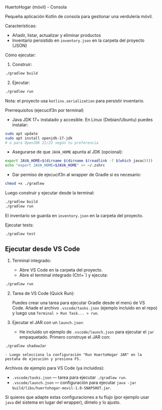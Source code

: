 HuertoHogar (móvil) - Consola

Pequeña aplicación Kotlin de consola para gestionar una verdulería móvil.

Características:
- Añadir, listar, actualizar y eliminar productos
- Inventario persistido en `inventory.json` en la carpeta del proyecto (JSON)

Cómo ejecutar:

1) Construir:

```bash
./gradlew build
```

2) Ejecutar:

```bash
./gradlew run
```

Nota: el proyecto usa `kotlinx.serialization` para persistir inventario.

Prerrequisitos (ejecuci f3n por terminal)

- Java JDK 17+ instalado y accesible. En Linux (Debian/Ubuntu) puedes instalar:

```bash
sudo apt update
sudo apt install openjdk-17-jdk
# o para OpenJDK 21/23 según tu preferencia
```

- Asegurarse de que `JAVA_HOME` apunta al JDK (opcional):

```bash
export JAVA_HOME=$(dirname $(dirname $(readlink -f $(which javac))))
echo "export JAVA_HOME=$JAVA_HOME" >> ~/.zshrc
```

- Dar permiso de ejecuci f3n al wrapper de Gradle si es necesario:

```bash
chmod +x ./gradlew
```

Luego construir y ejecutar desde la terminal:

```bash
./gradlew build
./gradlew run
```

El inventario se guarda en `inventory.json` en la carpeta del proyecto.

Ejecutar tests:

```bash
./gradlew test
```

Ejecutar desde VS Code
----------------------

1) Terminal integrado:

	- Abre VS Code en la carpeta del proyecto.
	- Abre el terminal integrado (Ctrl+`) y ejecuta:

```bash
./gradlew run
```

2) Tarea de VS Code (Quick Run):

	Puedes crear una tarea para ejecutar Gradle desde el menú de VS Code. Añade el archivo `.vscode/tasks.json` (ejemplo incluido en el repo) y luego usa `Terminal > Run Task... > run`.

3) Ejecutar el JAR con un `launch.json`:

	- He incluido un ejemplo de `.vscode/launch.json` para ejecutar el `jar` empaquetado. Primero construye el JAR con:

```bash
./gradlew shadowJar
```

	- Luego selecciona la configuración "Run HuertoHogar JAR" en la pestaña de ejecución y presiona F5.

Archivos de ejemplo para VS Code (ya incluidos):

- `.vscode/tasks.json` — tarea para ejecutar `./gradlew run`.
- `.vscode/launch.json` — configuración para ejecutar `java -jar build/libs/huertohogar-movil-1.0-SNAPSHOT.jar`.

Si quieres que adapte estas configuraciones a tu flujo (por ejemplo usar `java` del sistema en lugar del wrapper), dímelo y lo ajusto.
